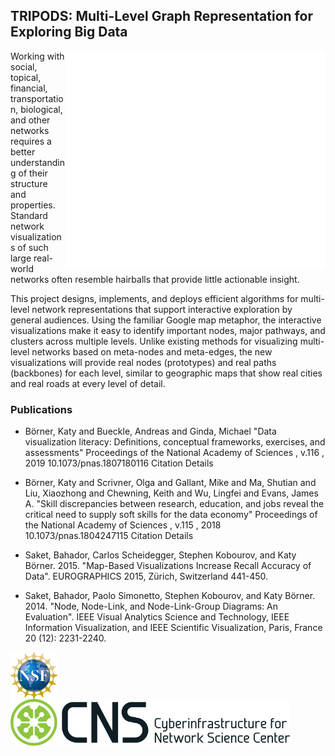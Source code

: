 ## TRIPODS: Multi-Level Graph Representation for Exploring Big Data

<img align="right" width="416" height="350" src="assets/blank.png">

Working with social, topical, financial, transportation, biological, and other networks requires a better understanding of their structure and properties. Standard network visualizations of such large real-world networks often resemble hairballs that provide little actionable insight. 

This project designs, implements, and deploys efficient algorithms for multi-level network representations that support interactive exploration by general audiences. Using the familiar Google map metaphor, the interactive visualizations make it easy to identify important nodes, major pathways, and clusters across multiple levels. Unlike existing methods for visualizing multi-level networks based on meta-nodes and meta-edges, the new visualizations will provide real nodes (prototypes) and real paths (backbones) for each level, similar to geographic maps that show real cities and real roads at every level of detail.


### Publications

- Börner, Katy and Bueckle, Andreas and Ginda, Michael "Data visualization literacy: Definitions, conceptual frameworks, exercises, and assessments" Proceedings of the National Academy of Sciences , v.116 , 2019 10.1073/pnas.1807180116 Citation Details

- Börner, Katy and Scrivner, Olga and Gallant, Mike and Ma, Shutian and Liu, Xiaozhong and Chewning, Keith and Wu, Lingfei and Evans, James A. "Skill discrepancies between research, education, and jobs reveal the critical need to supply soft skills for the data economy" Proceedings of the National Academy of Sciences , v.115 , 2018 10.1073/pnas.1804247115 Citation Details  

- Saket, Bahador, Carlos Scheidegger, Stephen Kobourov, and Katy Börner. 2015. "Map-Based Visualizations Increase Recall Accuracy of Data". EUROGRAPHICS 2015, Zürich, Switzerland 441-450.

- Saket, Bahador, Paolo Simonetto, Stephen Kobourov, and Katy Börner. 2014. "Node, Node-Link, and Node-Link-Group Diagrams: An Evaluation". IEEE Visual Analytics Science and Technology, IEEE Information Visualization, and IEEE Scientific Visualization, Paris, France 20 (12): 2231-2240.


<img class="page-logo" align="left" height="75" src="assets/logo-nsf.svg">
<img class="page-logo" align="left" height="75" src="assets/logo-cns.svg">